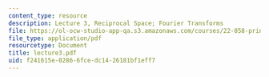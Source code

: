 ```yaml
---
content_type: resource
description: Lecture 3, Reciprocal Space; Fourier Transforms
file: https://ol-ocw-studio-app-qa.s3.amazonaws.com/courses/22-058-principles-of-medical-imaging-fall-2002/f241615e02866fcedc1426181bf1eff7_lecture3.pdf
file_type: application/pdf
resourcetype: Document
title: lecture3.pdf
uid: f241615e-0286-6fce-dc14-26181bf1eff7
---
```

